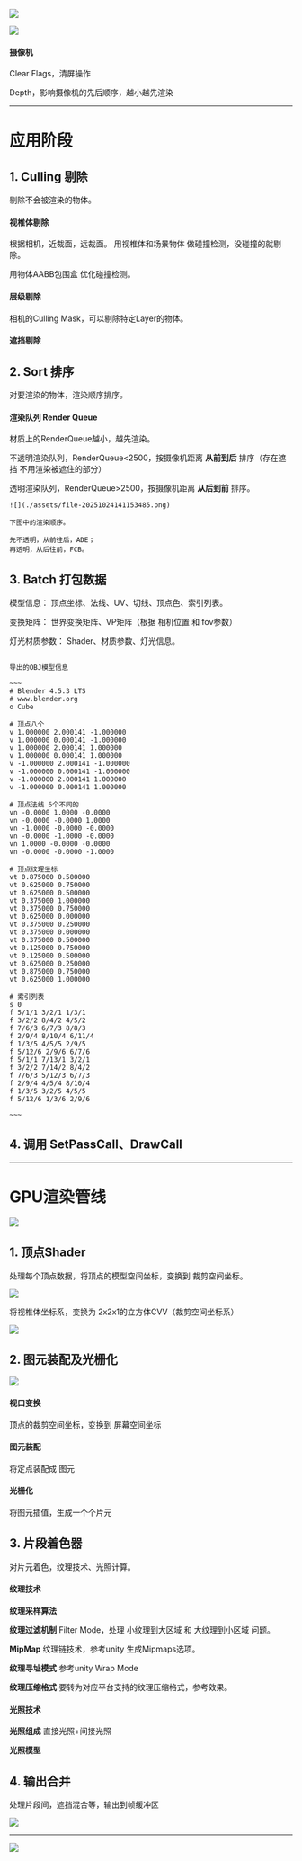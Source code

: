 

![](file-20251024134638241.png)

![](file-20251024135206082.png)

#### 摄像机

Clear Flags，清屏操作

Depth，影响摄像机的先后顺序，越小越先渲染


---

# 应用阶段

## 1. Culling 剔除
剔除不会被渲染的物体。

#### 视椎体剔除

根据相机，近裁面，远裁面。
用视椎体和场景物体 做碰撞检测，没碰撞的就剔除。

用物体AABB包围盒 优化碰撞检测。

#### 层级剔除

相机的Culling Mask，可以剔除特定Layer的物体。

#### 遮挡剔除



## 2. Sort 排序
对要渲染的物体，渲染顺序排序。

#### 渲染队列 Render Queue
材质上的RenderQueue越小，越先渲染。

不透明渲染队列，RenderQueue<2500，按摄像机距离 **从前到后** 排序（存在遮挡 不用渲染被遮住的部分）

透明渲染队列，RenderQueue>2500，按摄像机距离 **从后到前** 排序。

```ad-faq
![](./assets/file-20251024141153485.png)

下图中的渲染顺序。

先不透明，从前往后，ADE；
再透明，从后往前，FCB。

```


## 3. Batch 打包数据

模型信息：
顶点坐标、法线、UV、切线、顶点色、索引列表。

变换矩阵：
世界变换矩阵、VP矩阵（根据 相机位置 和 fov参数）

灯光材质参数：
Shader、材质参数、灯光信息。

```ad-quote

导出的OBJ模型信息

~~~
# Blender 4.5.3 LTS
# www.blender.org
o Cube

# 顶点八个
v 1.000000 2.000141 -1.000000
v 1.000000 0.000141 -1.000000
v 1.000000 2.000141 1.000000
v 1.000000 0.000141 1.000000
v -1.000000 2.000141 -1.000000
v -1.000000 0.000141 -1.000000
v -1.000000 2.000141 1.000000
v -1.000000 0.000141 1.000000

# 顶点法线 6个不同的
vn -0.0000 1.0000 -0.0000
vn -0.0000 -0.0000 1.0000
vn -1.0000 -0.0000 -0.0000
vn -0.0000 -1.0000 -0.0000
vn 1.0000 -0.0000 -0.0000
vn -0.0000 -0.0000 -1.0000

# 顶点纹理坐标
vt 0.875000 0.500000
vt 0.625000 0.750000
vt 0.625000 0.500000
vt 0.375000 1.000000
vt 0.375000 0.750000
vt 0.625000 0.000000
vt 0.375000 0.250000
vt 0.375000 0.000000
vt 0.375000 0.500000
vt 0.125000 0.750000
vt 0.125000 0.500000
vt 0.625000 0.250000
vt 0.875000 0.750000
vt 0.625000 1.000000

# 索引列表
s 0
f 5/1/1 3/2/1 1/3/1
f 3/2/2 8/4/2 4/5/2
f 7/6/3 6/7/3 8/8/3
f 2/9/4 8/10/4 6/11/4
f 1/3/5 4/5/5 2/9/5
f 5/12/6 2/9/6 6/7/6
f 5/1/1 7/13/1 3/2/1
f 3/2/2 7/14/2 8/4/2
f 7/6/3 5/12/3 6/7/3
f 2/9/4 4/5/4 8/10/4
f 1/3/5 3/2/5 4/5/5
f 5/12/6 1/3/6 2/9/6

~~~

```

## 4. 调用 SetPassCall、DrawCall



---


# GPU渲染管线

![](./assets/file-20251024143757870.png)

## 1. 顶点Shader
处理每个顶点数据，将顶点的模型空间坐标，变换到 裁剪空间坐标。

![](./assets/file-20251024144934028.png)

将视椎体坐标系，变换为 2x2x1的立方体CVV（裁剪空间坐标系）


![](./assets/file-20251024145059798.png)




## 2. 图元装配及光栅化

![](./assets/file-20251024145721277.png)

#### 视口变换
顶点的裁剪空间坐标，变换到 屏幕空间坐标

#### 图元装配
将定点装配成 图元

#### 光栅化
将图元插值，生成一个个片元

## 3. 片段着色器
对片元着色，纹理技术、光照计算。

#### 纹理技术

**纹理采样算法**

**纹理过滤机制**
Filter Mode，处理 小纹理到大区域 和 大纹理到小区域 问题。

**MipMap**
纹理链技术，参考unity 生成Mipmaps选项。

**纹理寻址模式**
参考unity Wrap Mode

**纹理压缩格式**
要转为对应平台支持的纹理压缩格式，参考效果。

#### 光照技术

**光照组成**
直接光照+间接光照

**光照模型**



## 4. 输出合并
处理片段间，遮挡混合等，输出到帧缓冲区

![](./assets/file-20251024152821001.png)


---

![](./assets/file-20251024154007680.png)